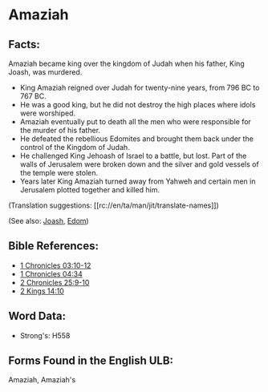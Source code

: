 # Amaziah

## Facts:

Amaziah became king over the kingdom of Judah when his father, King Joash, was murdered.

* King Amaziah reigned over Judah for twenty-nine years, from 796 BC to 767 BC.
* He was a good king, but he did not destroy the high places where idols were worshiped.
* Amaziah eventually put to death all the men who were responsible for the murder of his father.
* He defeated the rebellious Edomites and brought them back under the control of the Kingdom of Judah.
* He challenged King Jehoash of Israel to a battle, but lost. Part of the walls of Jerusalem were broken down and the silver and gold vessels of the temple were stolen.
* Years later King Amaziah turned away from Yahweh and certain men in Jerusalem plotted together and killed him.

(Translation suggestions: [[rc://en/ta/man/jit/translate-names]])

(See also: [Joash](../names/joash.md), [Edom](../names/edom.md))

## Bible References:

* [1 Chronicles 03:10-12](rc://en/tn/help/1ch/03/10)
* [1 Chronicles 04:34](rc://en/tn/help/1ch/04/34)
* [2 Chronicles 25:9-10](rc://en/tn/help/2ch/25/09)
* [2 Kings 14:10](rc://en/tn/help/2ki/14/10)

## Word Data:

* Strong's: H558

## Forms Found in the English ULB:

Amaziah, Amaziah's
